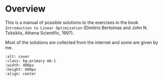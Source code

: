 <!-- Toogle google translation -->
<div id="google_translate_element"></div>

<style>    
.goog-te-gadget {
  font-family: Roboto, "Open Sans", sans-serif !important;
  text-transform: uppercase;
}
.goog-te-gadget-simple {
  background-color: rgba(255, 255, 255, 0.2) !important;
  border: 1px solid rgba(237, 230, 230, 0.5) !important;
  padding: 8px !important;
  border-radius: 4px !important;
  font-size: 1rem !important;
  line-height: 1rem !important;
  display: inline-block;
  cursor: pointer;
  zoom: 1;
}

.goog-te-gadget-icon {
  background-image: url(https://placehold.it/32) !important;
  background-position: 0px 0px;
  height: 0px !important;
  width: 0px !important;
  margin-right: 8px !important;
  display: none;
}

.VIpgJd-ZVi9od-ORHb-OEVmcd {
    display: none; // add !important if required 
  }
    
.goog-te-banner-frame.skiptranslate {
    display: none !important;
    } 
body {
    top: 0px !important; 
    }
</style>

<script type="text/javascript">
      function googleTranslateElementInit() {
        new google.translate.TranslateElement({ pageLanguage: 'en',
                  includedLanguages: 'en,zh-CN,zh-TW,ja,ko,de,ru,fr,es,it,pt,hi,ar',
layout: google.translate.TranslateElement.InlineLayout.SIMPLE }, 'google_translate_element');
      }
</script>
<script type="text/javascript"
      src="https://translate.google.com/translate_a/element.js?cb=googleTranslateElementInit"
></script>
<br>


# Overview

This is a manual of possible solutions to the exercises in the book `Introduction to Linear Optimization` (Dimitris Bertsimas and John N. Tsitsiklis, Athena Scientific, 1997). 

Most of the solutions are collected from the internet and some are given by me. 

```{image} images/cover.jpeg
:alt: cover
:class: bg-primary mb-1
:width: 400px
:height: 600px
:align: center
```


<script src="https://giscus.app/client.js"
        data-repo="robinchen121/book-Python-Data-Science"
        data-repo-id="R_kgDOKFdyOw"
        data-category="Announcements"
        data-category-id="DIC_kwDOKFdyO84CgWHi"
        data-mapping="pathname"
        data-strict="0"
        data-reactions-enabled="1"
        data-emit-metadata="0"
        data-input-position="bottom"
        data-theme="light"
        data-lang="en"
        crossorigin="anonymous"
        async>
</script>
